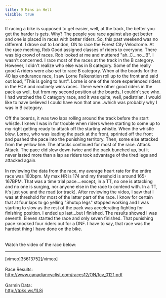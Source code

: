 ---title: 9 Mins in Hellvisible: true---<div>
  If racing a bike is supposed to get easier, well, at the track, the better you get the harder is gets. Why? The people you race against also get better and one is placed in races with better riders. So, this past weekend was no different. I drove out to London, ON to race the Forest City Velodrome. At the race meeting, Rob Good assigned classes of riders to everyone. There was big crowd of races. Rob looked at me and muttered "ah..C...no...B". I wasn't concerned. I race most of the races at the track in the B category. However, I didn't realize who else was in B category. Some of the really good A riders were also set to race B category. When at the boards for the 40 lap endurance race, I saw Lorne Falkenstien roll up to the front and said out loud, "This is going to hurt". Lorne is one of the more experienced riders in the FCV and routinely wins races. There were other good riders in the pack as well, but from my second position at the boards, I couldn't see who. I had watched the C category race, and it was quite, well, pedistrian. I would like to have believed I could have won that one...which was probably why I was in B category.<br /><br />Off the boards, it was two laps rolling around the track before the start whistle. I knew I was in for trouble when riders where starting to come up to my right getting ready to attack off the starting whistle. When the whistle blew, Lorne, who was leading the pack at the front, sprinted off the front and pushed the pace into the punishing territory. Then, some else attacked from the yellow line. The attacks continued for most of the race. Attack. Attack. The pace did slow down twice and the pack bunched up, but it never lasted more than a lap as riders took advantage of the tired legs and attacked again.<br /><br />In reviewing the data from the race, my average heart rate for the entire race was 160bpm. My max HR is 174 and my threshold is around 165-167BPM. That was a time trial pace....except, in a TT, no one is attacking and no one is surging, nor anyone else in the race to contend with. In a TT, it's just you and the road (or track). After reviewing the video, I saw that I was at threshold for most of the latter part of the race. I know for certain that at four laps to go yelling "Shutup legs" stopped working and I was starting to slow as the rest of the pack was accelerating fighting for finishing position. I ended up last...but I finished. The results showed I was seventh. Eleven started the race and only seven finished. That punishing pace knocked four riders out for a DNF. I have to say, that race was the hardest thing I have done on the bike.<br /><br /><br />Watch the video of the race below:<br />
  
  <hr id="system-readmore" />
</div>

<div>
  [vimeo]35613752[/vimeo]<br /><br />Race Results:<br /><a href="http://www.canadiancyclist.com/races12/ON/fcv_0121.pdf">http://www.canadiancyclist.com/races12/ON/fcv_0121.pdf</a><br /><br />Garmin Data:<br /><a href="http://tpks.ws/1L8j">http://tpks.ws/1L8j</a>
</div>